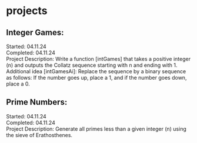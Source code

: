 # projects

## Integer Games:
Started: 04.11.24 <br />
Completed: 04.11.24 <br />
Project Description: Write a function [intGames] that takes a positive integer (n) and outputs the Collatz sequence starting with n and ending with 1. <br />
Additional idea [intGamesAi]: Replace the sequence by a binary sequence as follows: If the number goes up, place a 1, and if the number goes down, place a 0. 

## Prime Numbers:
Started: 04.11.24 <br />
Completed: 04.11.24<br />
Project Description: Generate all primes less than a given integer (n) using the sieve of Erathosthenes. <br />

